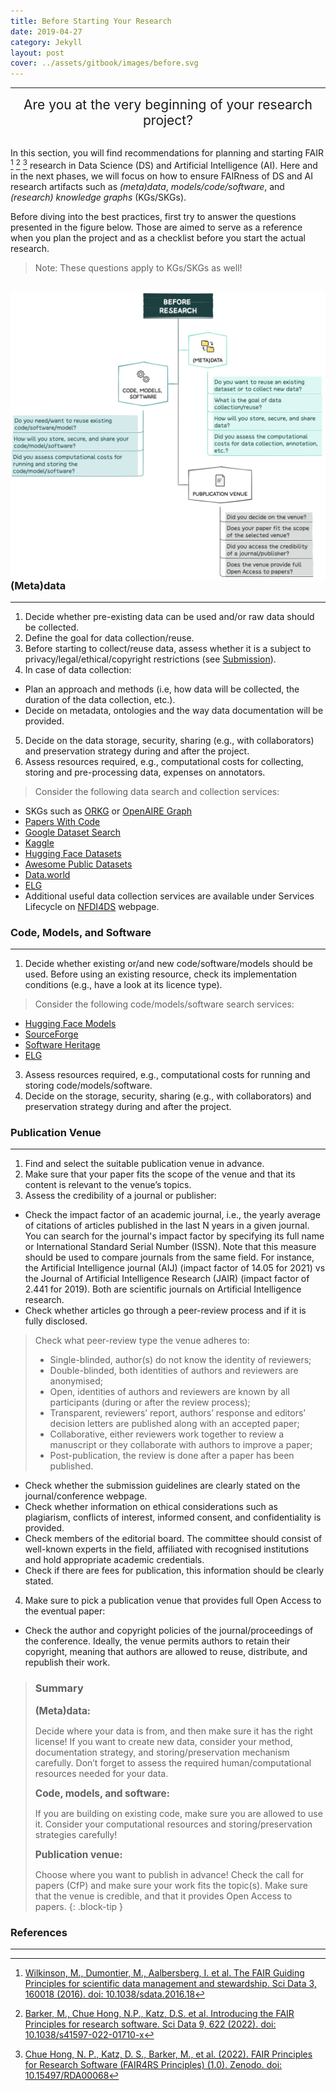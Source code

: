 ```yaml
---
title: Before Starting Your Research
date: 2019-04-27
category: Jekyll
layout: post
cover: ../assets/gitbook/images/before.svg
---
```


--------------------------------------------------------------------------------------------

<center>
  <span style="font-size: 1.5em;">
  Are you at the very beginning of your research project?  
  </span>
</center>
<br>

In this section, you will find recommendations for planning and starting FAIR [^1] [^2] [^3] research in Data Science (DS) and Artificial Intelligence (AI). Here and in the next phases, we will focus on how to ensure FAIRness of DS and AI research artifacts such as *(meta)data*, *models/code/software*, and *(research) knowledge graphs* (KGs/SKGs). 

Before diving into the best practices, first try to answer the questions presented in the figure below. Those are aimed to serve as a reference when you plan the project and as a checklist before you start the actual research. 

>Note: These questions apply to KGs/SKGs as well! 

<br>
<img src="../assets/gitbook/images/before_fig.jpeg"
     alt=""
     style="float: left; margin-right: 10px;" />
<br>



[^1]: [Wilkinson, M., Dumontier, M., Aalbersberg, I. et al. The FAIR Guiding Principles for scientific data management and stewardship. Sci Data 3, 160018 (2016). doi: 10.1038/sdata.2016.18](https://doi.org/10.1038/sdata.2016.18)
[^2]: [Barker, M., Chue Hong, N.P., Katz, D.S. et al. Introducing the FAIR Principles for research software. Sci Data 9, 622 (2022). doi: 10.1038/s41597-022-01710-x](https://doi.org/10.1038/s41597-022-01710-x)
[^3]: [Chue Hong, N. P., Katz, D. S., Barker, M., et al. (2022). FAIR Principles for Research Software (FAIR4RS Principles) (1.0). Zenodo. doi: 10.15497/RDA00068](https://doi.org/10.15497/RDA00068)


### (Meta)data
--------------------------------------------------------------------------------------------

1. Decide whether pre-existing data can be used and/or raw data should be collected.
2. Define the goal for data collection/reuse.
3. Before starting to collect/reuse data, assess whether it is a subject to privacy/legal/ethical/copyright restrictions (see [Submission](http://127.0.0.1:4000/jekyll-gitbook/jekyll/2019-04-29-submitting.html)). 
4. In case of data collection:
* Plan an approach and methods (i.e, how data will be collected, the duration of the data collection, etc.).
* Decide on metadata, ontologies and the way data documentation will be provided.
5. Decide on the data storage, security, sharing (e.g., with collaborators) and preservation strategy during and after the project.
6. Assess resources required, e.g., computational costs for collecting, storing and pre-processing data, expenses on annotators. 

>Consider the following data search and collection services:
* SKGs such as [ORKG](https://dl.acm.org/doi/10.1145/3360901.3364435) or [OpenAIRE Graph](https://graph.openaire.eu)
* [Papers With Code](https://paperswithcode.com)  
* [Google Dataset Search](https://datasetsearch.research.google.com)
* [Kaggle](https://www.kaggle.com/datasets)
* [Hugging Face Datasets](https://huggingface.co/docs/datasets/index)
* [Awesome Public Datasets](https://github.com/awesomedata/awesome-public-datasets#agriculture)
* [Data.world](https://data.world/search?context=community&entryTypeLabel=dataset&type=resources)
* [ELG](https://live.european-language-grid.eu)
* Additional useful data collection services are available under Services Lifecycle on [NFDI4DS](https://www.nfdi4datascience.de/services/all/) webpage.

### Code, Models, and Software
--------------------------------------------------------------------------------------------

1. Decide whether existing or/and new code/software/models should be used. Before using an existing resource, check its implementation conditions (e.g., have a look at its licence type). 

>Consider the following code/models/software search services:
* [Hugging Face Models](https://huggingface.co/models)
* [SourceForge](https://sourceforge.net)
* [Software Heritage](https://www.softwareheritage.org)
* [ELG](https://live.european-language-grid.eu)

3. Assess resources required, e.g., computational costs for running and storing code/models/software.
4. Decide on the storage, security, sharing (e.g., with collaborators) and preservation strategy during and after the project.

### Publication Venue
--------------------------------------------------------------------------------------------

1. Find and select the suitable publication venue in advance. 
2. Make sure that your paper fits the scope of the venue and that its content is relevant to the venue’s topics.
3. Assess the credibility of a journal or publisher:
* Check the impact factor of an academic journal, i.e., the yearly average of citations of articles published in the last N years in a given journal. You can search for the journal's impact factor by specifying its full name or International Standard Serial Number (ISSN). Note that this measure should be used to compare journals from the same field. For instance, the Artificial Intelligence journal (AIJ) (impact factor of 14.05 for 2021) vs the Journal of Artificial Intelligence Research (JAIR) (impact factor of 2.441 for 2019). Both are scientific journals on Artificial Intelligence research.
* Check whether articles go through a peer-review process and if it is fully disclosed. 
>Check what peer-review type the venue adheres to: 
>* Single-blinded, author(s) do not know the identity of reviewers; 
>* Double-blinded, both identities of authors and reviewers are anonymised; 
>* Open, identities of authors and reviewers are known by all participants (during or after the review process); 
>* Transparent, reviewers’ report, authors’ response and editors’ decision letters are published along with an accepted paper; 
>* Collaborative, either reviewers work together to review a manuscript or they collaborate with authors to improve a paper;
>* Post-publication, the review is done after a paper has been published.
* Check whether the submission guidelines are clearly stated on the journal/conference webpage.
* Check whether information on ethical considerations such as plagiarism, conflicts of interest, informed consent, and confidentiality is provided.
* Check members of the editorial board. The committee should consist of well-known experts in the field, affiliated with recognised institutions and hold appropriate academic credentials.
* Check if there are fees for publication, this information should be clearly stated.
4. Make sure to pick a publication venue that provides full Open Access to the eventual paper:
* Check the author and copyright policies of the journal/proceedings of the conference. Ideally, the venue permits authors to retain their copyright, meaning that authors are allowed to reuse, distribute, and republish their work. 

>### Summary
><span style="font-size: 1.1em;"><strong>(Meta)data:</strong><span>
>
>Decide where your data is from, and then make sure it has the right license! If you want to create new data, consider your method, documentation strategy, and storing/preservation mechanism carefully. Don’t forget to assess the required human/computational resources needed for your data. 
>
><span style="font-size: 1.1em;"><strong>Code, models, and software:</strong></span>
>
>If you are building on existing code, make sure you are allowed to use it. Consider your computational resources and storing/preservation strategies carefully!
>
><span style="font-size: 1.1em;"><strong>Publication venue:</strong><span>
>
>Choose where you want to publish in advance! Check the call for papers (CfP) and make sure your work fits the topic(s). Make sure that the venue is credible, and that it provides Open Access to papers.
{: .block-tip }



### References
--------------------------------------------------------------------------------------------
